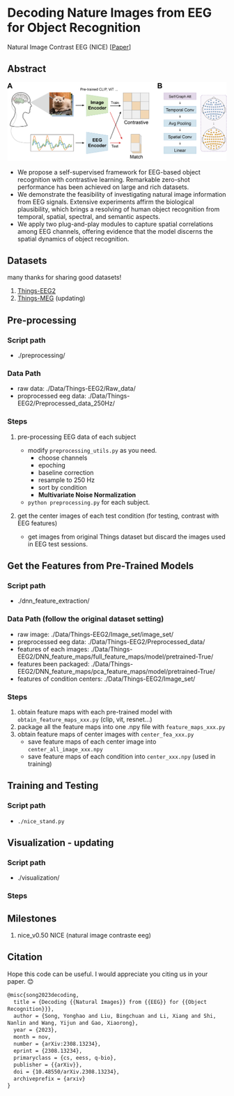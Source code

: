 # Decoding Nature Images from EEG for Object Recognition 
Natural Image Contrast EEG (NICE) [[Paper](https://arxiv.org/abs/2308.13234)]

## Abstract
![Network Architecture](/draw_pic/Fig1.png)

- We propose a self-supervised framework for EEG-based object recognition with contrastive
learning. Remarkable zero-shot performance has been achieved on large and rich datasets.
- We demonstrate the feasibility of investigating natural image information from EEG signals.
Extensive experiments affirm the biological plausibility, which brings a resolving of human
object recognition from temporal, spatial, spectral, and semantic aspects.
- We apply two plug-and-play modules to capture spatial correlations among EEG channels,
offering evidence that the model discerns the spatial dynamics of object recognition.

## Datasets
many thanks for sharing good datasets!
1. [Things-EEG2](https://www.sciencedirect.com/science/article/pii/S1053811922008758?via%3Dihub)
2. [Things-MEG](https://elifesciences.org/articles/82580) (updating)

## Pre-processing
### Script path
- ./preprocessing/
### Data Path 
- raw data: ./Data/Things-EEG2/Raw_data/
- proprocessed eeg data: ./Data/Things-EEG2/Preprocessed_data_250Hz/
### Steps
1. pre-processing EEG data of each subject
   - modify `preprocessing_utils.py` as you need.
     - choose channels
     - epoching
     - baseline correction
     - resample to 250 Hz
     - sort by condition
     - **Multivariate Noise Normalization**
   - `python preprocessing.py` for each subject. 

2. get the center images of each test condition (for testing, contrast with EEG features)
   - get images from original Things dataset but discard the images used in EEG test sessions.
  
## Get the Features from Pre-Trained Models
### Script path
- ./dnn_feature_extraction/
### Data Path (follow the original dataset setting)
- raw image: ./Data/Things-EEG2/Image_set/image_set/
- preprocessed eeg data: ./Data/Things-EEG2/Preprocessed_data/
- features of each images: ./Data/Things-EEG2/DNN_feature_maps/full_feature_maps/model/pretrained-True/
- features been packaged: ./Data/Things-EEG2/DNN_feature_maps/pca_feature_maps/model/pretrained-True/
- features of condition centers: ./Data/Things-EEG2/Image_set/
### Steps
1. obtain feature maps with each pre-trained model with `obtain_feature_maps_xxx.py` (clip, vit, resnet...)
2. package all the feature maps into one .npy file with `feature_maps_xxx.py`
3. obtain feature maps of center images with `center_fea_xxx.py`
   - save feature maps of each center image into `center_all_image_xxx.npy`
   - save feature maps of each condition into `center_xxx.npy` (used in training)

## Training and Testing
### Script path
- `./nice_stand.py`

## Visualization - updating
### Script path
- ./visualization/
### Steps

## Milestones
1. nice_v0.50 NICE (natural image contraste eeg)

## Citation
Hope this code can be useful. I would appreciate you citing us in your paper. 😊
```
@misc{song2023decoding,
  title = {Decoding {{Natural Images}} from {{EEG}} for {{Object Recognition}}},
  author = {Song, Yonghao and Liu, Bingchuan and Li, Xiang and Shi, Nanlin and Wang, Yijun and Gao, Xiaorong},
  year = {2023},
  month = nov,
  number = {arXiv:2308.13234},
  eprint = {2308.13234},
  primaryclass = {cs, eess, q-bio},
  publisher = {{arXiv}},
  doi = {10.48550/arXiv.2308.13234},
  archiveprefix = {arxiv}
}
```
<!-- ## Acknowledgement

## References

## License -->

